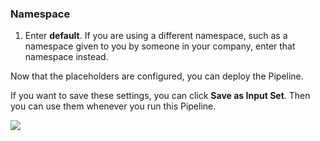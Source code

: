 ### Namespace

1.  Enter **default**.
  If you are using a different namespace, such as a namespace given to you by someone in your company, enter that namespace instead.

Now that the placeholders are configured, you can deploy the Pipeline.

If you want to save these settings, you can click **Save as Input Set**. Then you can use them whenever you run this Pipeline.

![](./static/harness-community-edition-quickstart-137.png)
